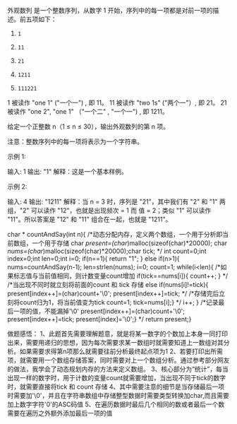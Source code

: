外观数列 是一个整数序列，从数字 1 开始，序列中的每一项都是对前一项的描述。前五项如下：

1.     1
2.     11
3.     21
4.     1211
5.     111221

1 被读作  "one 1"  ("一个一") , 即 11。
11 被读作 "two 1s" ("两个一"）, 即 21。
21 被读作 "one 2",  "one 1" （"一个二" ,  "一个一") , 即 1211。

给定一个正整数 n（1 ≤ n ≤ 30），输出外观数列的第 n 项。

注意：整数序列中的每一项将表示为一个字符串。

 

示例 1:

输入: 1
输出: "1"
解释：这是一个基本样例。

示例 2:

输入: 4
输出: "1211"
解释：当 n = 3 时，序列是 "21"，其中我们有 "2" 和 "1" 两组，"2" 可以读作 "12"，也就是出现频次 = 1 而 值 = 2；类似 "1" 可以读作 "11"。所以答案是 "12" 和 "11" 组合在一起，也就是 "1211"。




char * countAndSay(int n){
/*动态分配内存，定义两个数组，一个用于分析即当前数组，一个用于存储
    char *present=(char*)malloc(sizeof(char)*20000);
    char *nums=(char*)malloc(sizeof(char)*20000);char tick;
    */
    int count=0;int index=0;int len=0;int i=0;
    if(n==1){
        return "1";
    }
    else if(n>1){
        nums=countAndSay(n-1);
         len=strlen(nums);
         i=0;
         count=1;
        while(i<len){
            /*如果标志值与当前值相同，则计数变量count增加
            if(tick==nums[i]){
                count++;
            }
            */
            /*当出现不同时就立刻将前面的count 和 tick 存储
            else if(nums[i]!=tick){
            present[index++]=(char)count+'\0';
            present[index++]=tick;
            */
            /*存储完后立刻将count归为1，将当前值变为tick
            count=1;
            tick=nums[i];}
            */
            i++;
            }
            /*记录最后一项的值，不能漏掉'\0'
            present[index++]=(char)count+'\0';
            present[index++]=tick;
            present[index]='\0';}
            */
            return  present;}



做题感悟：
1、此题首先需要理解题意，就是将某一数字的个数加上本身一同打印出来，需要用递归的思想，因为每次需要求某一数组时就需要知道上一数组对其分析。如果需要求得第n项那么就需要往前分析最终起点项为1
2、若要打印出所需项，就需要用一个数组存储答案，同时需要对上一个数组分析。通过参考部分网友的做法，我学会了动态规划内存的方法来定义数组。
3、核心部分为“统计”，每当出现一样的数字时，用于计数的变量count就需要增加，当出现不同于tick的数字时，就需要直接将tick  和  count 存储
4、其中需要注意的细节是当存储最后一项时需要加'\0'，并且在字符串数组中存储整型数据时需要类型转换加char,而且需要加上数字字符'0'的ASC码值
5、在遍历数据时最后几个相同的数或者最后一个数需要在遍历之外额外添加最后一项的值
